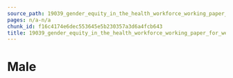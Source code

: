 ```yaml
---
source_path: 19039_gender_equity_in_the_health_workforce_working_paper_for_web_pdf.md
pages: n/a-n/a
chunk_id: f16c4174e6dec553645e5b230357a3d6a4fcb643
title: 19039_gender_equity_in_the_health_workforce_working_paper_for_web_pdf
---
```

# Male
